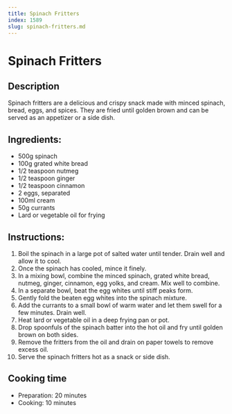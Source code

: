 ```yaml
---
title: Spinach Fritters
index: 1589
slug: spinach-fritters.md
---
```


# Spinach Fritters

## Description
Spinach fritters are a delicious and crispy snack made with minced spinach, bread, eggs, and spices. They are fried until golden brown and can be served as an appetizer or a side dish.

## Ingredients:
- 500g spinach
- 100g grated white bread
- 1/2 teaspoon nutmeg
- 1/2 teaspoon ginger
- 1/2 teaspoon cinnamon
- 2 eggs, separated
- 100ml cream
- 50g currants
- Lard or vegetable oil for frying

## Instructions:
1. Boil the spinach in a large pot of salted water until tender. Drain well and allow it to cool.
2. Once the spinach has cooled, mince it finely.
3. In a mixing bowl, combine the minced spinach, grated white bread, nutmeg, ginger, cinnamon, egg yolks, and cream. Mix well to combine.
4. In a separate bowl, beat the egg whites until stiff peaks form.
5. Gently fold the beaten egg whites into the spinach mixture.
6. Add the currants to a small bowl of warm water and let them swell for a few minutes. Drain well.
7. Heat lard or vegetable oil in a deep frying pan or pot.
8. Drop spoonfuls of the spinach batter into the hot oil and fry until golden brown on both sides.
9. Remove the fritters from the oil and drain on paper towels to remove excess oil.
10. Serve the spinach fritters hot as a snack or side dish.

## Cooking time
- Preparation: 20 minutes
- Cooking: 10 minutes